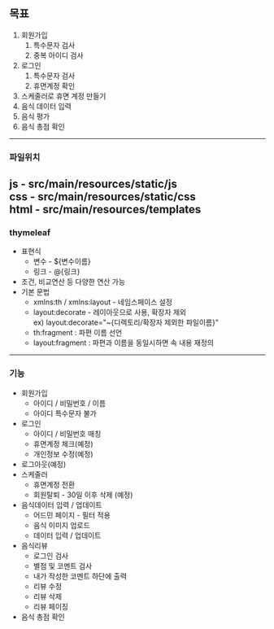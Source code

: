 ## 목표
1. 회원가입
   1. 특수문자 검사
   2. 중복 아이디 검사
2. 로그인
   1. 특수문자 검사
   2. 휴면계정 확인
3. 스케줄러로 휴면 계정 만들기
4. 음식 데이터 입력
5. 음식 평가
6. 음식 총점 확인
----
### 파일위치  
js - src/main/resources/static/js  
css - src/main/resources/static/css  
html - src/main/resources/templates  
----
### thymeleaf
- 표현식
  - 변수 - ${변수이름}
  - 링크 - @{링크}
- 조건, 비교연산 등 다양한 연산 가능
- 기본 문법
  - xmlns:th / xmlns:layout - 네임스페이스 설정
  - layout:decorate - 레이아웃으로 사용, 확장자 제외  
  ex) layout:decorate="~{디렉토리/확장자 제외한 파일이름}"
  - th:fragment : 파편 이름 선언
  - layout:fragment : 파편과 이름을 동일시하면 속 내용 재정의
----
### 기능
- 회원가입
  - 아이디 / 비밀번호 / 이름
  - 아이디 특수문자 불가
- 로그인
  - 아이디 / 비밀번호 매칭
  - 휴면계정 체크(예정)
  - 개인정보 수정(예정)
- 로그아웃(예정)
- 스케줄러
  - 휴면계정 전환
  - 회원탈퇴 - 30일 이후 삭제 (예정)
- 음식데이터 입력 / 업데이트
  - 어드민 페이지 - 필터 적용
  - 음식 이미지 업로드
  - 데이터 입력 / 업데이트
- 음식리뷰
  - 로그인 검사
  - 별점 및 코멘트 검사
  - 내가 작성한 코멘트 하단에 출력
  - 리뷰 수정
  - 리뷰 삭제
  - 리뷰 페이징
- 음식 총점 확인
